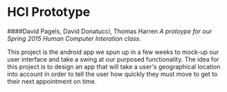 # HCI Prototype
####David Pagels, David Donatucci, Thomas Harren
*A protoype for our Spring 2015 Human Computer Interation class.*


This project is the android app we spun up in a few weeks to mock-up our user interface and take a swing at our purposed functionality. 
The idea for this project is to design an app that will take a user's geographical location into account in order to tell the user how quickly they must move to get to their next appointment on time.



